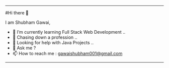 _______________________________________________________________________________
#Hi there 👋

I am Shubham Gawai,

- 🌱 I’m currently learning Full Stack Web Development ..
- 💼 Chasing down a profession ..
- 🤔 Looking for help with Java Projects ..
- 💬 Ask me ?
- 📫 How to reach me : gawaishubham001@gmail.com
_______________________________________________________________________________
